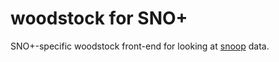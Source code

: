 woodstock for SNO+
==================

SNO+-specific woodstock front-end for looking at [snoop](http://github.com/mastbaum/snoop) data.

